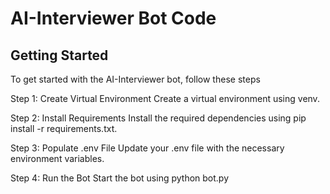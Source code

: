 # AI-Interviewer Bot Code

## Getting Started

To get started with the AI-Interviewer bot, follow these steps

Step 1: Create Virtual Environment
Create a virtual environment using venv.

Step 2: Install Requirements
Install the required dependencies using pip install -r requirements.txt.

Step 3: Populate .env File
Update your .env file with the necessary environment variables.

Step 4: Run the Bot
Start the bot using python bot.py
